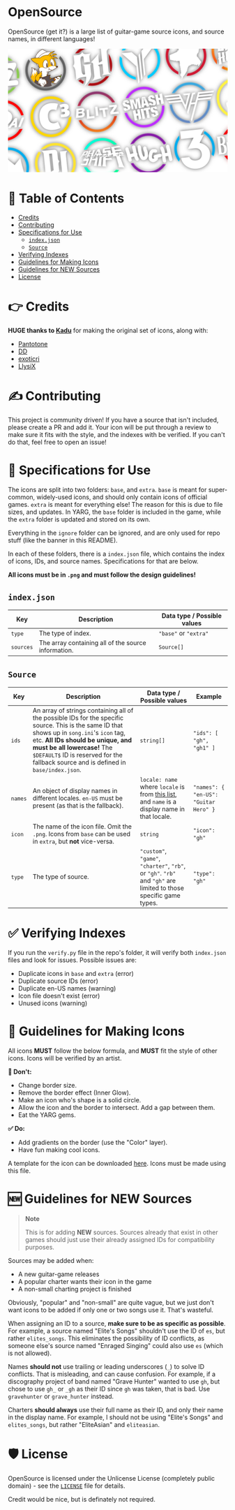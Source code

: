 # OpenSource
OpenSource (get it?) is a large list of guitar-game source icons, and source names, in different languages!

![Banner](./ignore/banner.png)

# 📃 Table of Contents

- [Credits](#-credits)
- [Contributing](#️-contributing)
- [Specifications for Use](#-specifications-for-use)
  - [`index.json`](#indexjson)
  - [`Source`](#source)
- [Verifying Indexes](#-verifying-indexes)
- [Guidelines for Making Icons](#-guidelines-for-making-icons)
- [Guidelines for NEW Sources](#-guidelines-for-new-sources)
- [License](#️-license)

# 👉 Credits

**HUGE thanks to [Kadu](https://twitter.com/kaduwaengertner)** for making the original set of icons, along with:
- [Pantotone](https://github.com/Pantotone)
- [DD](https://github.com/thoudankeykang)
- [exoticri](https://github.com/exoticri)
- [LlysiX](https://github.com/LlysiX)

# ✍️ Contributing

This project is community driven! If you have a source that isn't included, please create a PR and add it. Your icon will be put through a review to make sure it fits with the style, and the indexes with be verified. If you can't do that, feel free to open an issue!

# 📝 Specifications for Use

The icons are split into two folders: `base`, and `extra`. `base` is meant for super-common, widely-used icons, and should only contain icons of official games. `extra` is meant for everything else! The reason for this is due to file sizes, and updates. In YARG, the `base` folder is included in the game, while the `extra` folder is updated and stored on its own.

Everything in the `ignore` folder can be ignored, and are only used for repo stuff (like the banner in this README).

In each of these folders, there is a `index.json` file, which contains the index of icons, IDs, and source names. Specifications for that are below.

**All icons must be in `.png` and must follow the design guidelines!**

## `index.json`

| Key | Description | Data type / Possible values |
| --- | --- | --- |
| `type` | The type of index. | `"base"` or `"extra"`
| `sources` | The array containing all of the source information. | `Source[]`

## `Source`

| Key | Description | Data type / Possible values | Example |
| --- | --- | --- | --- |
| `ids` | An array of strings containing all of the possible IDs for the specific source. This is the same ID that shows up in `song.ini`'s `icon` tag, etc. **All IDs should be unique, and must be all lowercase!** The `$DEFAULT$` ID is reserved for the fallback source and is defined in `base/index.json`. | `string[]` | `"ids": [ "gh", "gh1" ]` |
| `names` | An object of display names in different locales. `en-US` must be present (as that is the fallback). | `locale: name` where `locale` is from [this list](https://learn.microsoft.com/en-us/bingmaps/rest-services/common-parameters-and-types/supported-culture-codes), and `name` is a display name in that locale. | `"names": { "en-US": "Guitar Hero" }` |
| `icon` | The name of the icon file. Omit the `.png`. Icons from `base` can be used in `extra`, but **not** vice-versa. | `string` | `"icon": "gh"` |
| `type` | The type of source. | `"custom"`, `"game"`, `"charter"`, `"rb"`, or `"gh"`. `"rb"` and `"gh"` are limited to those specific game types. | `"type": "gh"` |

# ✅ Verifying Indexes

If you run the `verify.py` file in the repo's folder, it will verify both `index.json` files and look for issues. Possible issues are:
- Duplicate icons in `base` and `extra` (error)
- Duplicate source IDs (error)
- Duplicate en-US names (warning)
- Icon file doesn't exist (error)
- Unused icons (warning)

# 🔎 Guidelines for Making Icons

All icons **MUST** follow the below formula, and **MUST** fit the style of other icons. Icons will be verified by an artist.

**🚫 Don't:**
- Change border size.
- Remove the border effect (Inner Glow).
- Make an icon who's shape is a solid circle.
- Allow the icon and the border to intersect. Add a gap between them.
- Eat the YARG gems.

**✅ Do:**
- Add gradients on the border (use the "Color" layer).
- Have fun making cool icons.

A template for the icon can be downloaded [here](https://github.com/YARC-Official/OpenSource/raw/master/ignore/template.psd). Icons must be made using this file.

# 🆕 Guidelines for NEW Sources

> **Note**
>
> This is for adding **NEW** sources. Sources already that exist in other games should just use their already assigned IDs for compatibility purposes.

Sources may be added when:
- A new guitar-game releases
- A popular charter wants their icon in the game
- A non-small charting project is finished

Obviously, "popular" and "non-small" are quite vague, but we just don't want icons to be added if only one or two songs use it. That's wasteful.

When assigning an ID to a source, **make sure to be as specific as possible**. For example, a source named "Elite's Songs" shouldn't use the ID of `es`, but rather `elites_songs`. This eliminates the possibility of ID conflicts, as someone else's source named "Enraged Singing" could also use `es` (which is not allowed).

Names **should not** use trailing or leading underscores (`_`) to solve ID conflicts. That is misleading, and can cause confusion. For example, if a discography project of band named "Grave Hunter" wanted to use `gh`, but chose to use `gh_` or `_gh` as their ID since `gh` was taken, that is bad. Use `gravehunter` or `grave_hunter` instead.

Charters **should always** use their full name as their ID, and only their name in the display name. For example, I should not be using "Elite's Songs" and `elites_songs`, but rather "EliteAsian" and `eliteasian`.

# 🛡️ License

OpenSource is licensed under the Unlicense License (completely public domain) - see the [`LICENSE`](../master/LICENSE) file for details.

Credit would be nice, but is definately not required.
